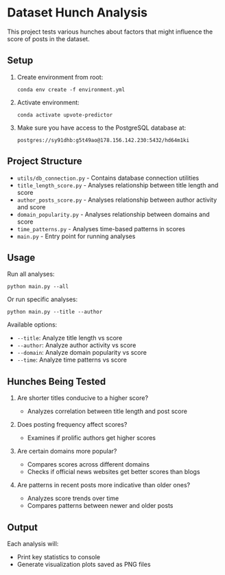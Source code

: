 # Dataset Hunch Analysis

This project tests various hunches about factors that might influence the score of posts in the dataset.

## Setup

1. Create environment from root:

   ```
   conda env create -f environment.yml
   ```

2. Activate environment:

   ```
   conda activate upvote-predictor
   ```

3. Make sure you have access to the PostgreSQL database at:
   ```
   postgres://sy91dhb:g5t49ao@178.156.142.230:5432/hd64m1ki
   ```

## Project Structure

- `utils/db_connection.py` - Contains database connection utilities
- `title_length_score.py` - Analyses relationship between title length and score
- `author_posts_score.py` - Analyses relationship between author activity and score
- `domain_popularity.py` - Analyses relationship between domains and score
- `time_patterns.py` - Analyses time-based patterns in scores
- `main.py` - Entry point for running analyses

## Usage

Run all analyses:

```
python main.py --all
```

Or run specific analyses:

```
python main.py --title --author
```

Available options:

- `--title`: Analyze title length vs score
- `--author`: Analyze author activity vs score
- `--domain`: Analyze domain popularity vs score
- `--time`: Analyze time patterns vs score

## Hunches Being Tested

1. Are shorter titles conducive to a higher score?

   - Analyzes correlation between title length and post score

2. Does posting frequency affect scores?

   - Examines if prolific authors get higher scores

3. Are certain domains more popular?

   - Compares scores across different domains
   - Checks if official news websites get better scores than blogs

4. Are patterns in recent posts more indicative than older ones?
   - Analyzes score trends over time
   - Compares patterns between newer and older posts

## Output

Each analysis will:

- Print key statistics to console
- Generate visualization plots saved as PNG files
